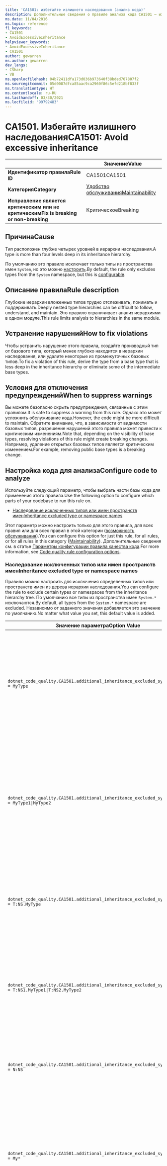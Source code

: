 ```yaml
---
title: 'CA1501: избегайте излишнего наследования (анализ кода)'
description: Дополнительные сведения о правиле анализа кода CA1501 — избегайте чрезмерного наследования
ms.date: 11/04/2016
ms.topic: reference
f1_keywords:
- CA1501
- AvoidExcessiveInheritance
helpviewer_keywords:
- AvoidExcessiveInheritance
- CA1501
author: gewarren
ms.author: gewarren
dev_langs:
- CSharp
- VB
ms.openlocfilehash: 04b72411dfa173d036b973640f38bded707807f2
ms.sourcegitcommit: 05d0087dfca85aac9ca2960f86c5efd218bf833f
ms.translationtype: HT
ms.contentlocale: ru-RU
ms.lasthandoff: 03/30/2021
ms.locfileid: "99792483"
---
```

# <a name="ca1501-avoid-excessive-inheritance"></a><span data-ttu-id="32cbc-103">CA1501. Избегайте излишнего наследования</span><span class="sxs-lookup"><span data-stu-id="32cbc-103">CA1501: Avoid excessive inheritance</span></span>

| | <span data-ttu-id="32cbc-104">Значение</span><span class="sxs-lookup"><span data-stu-id="32cbc-104">Value</span></span> |
|-|-|
| <span data-ttu-id="32cbc-105">**Идентификатор правила**</span><span class="sxs-lookup"><span data-stu-id="32cbc-105">**Rule ID**</span></span> |<span data-ttu-id="32cbc-106">CA1501</span><span class="sxs-lookup"><span data-stu-id="32cbc-106">CA1501</span></span>|
| <span data-ttu-id="32cbc-107">**Категория**</span><span class="sxs-lookup"><span data-stu-id="32cbc-107">**Category**</span></span> |[<span data-ttu-id="32cbc-108">Удобство обслуживания</span><span class="sxs-lookup"><span data-stu-id="32cbc-108">Maintainability</span></span>](maintainability-warnings.md)|
| <span data-ttu-id="32cbc-109">**Исправление является критическим или не критическим**</span><span class="sxs-lookup"><span data-stu-id="32cbc-109">**Fix is breaking or non-breaking**</span></span> |<span data-ttu-id="32cbc-110">Критическое</span><span class="sxs-lookup"><span data-stu-id="32cbc-110">Breaking</span></span>|

## <a name="cause"></a><span data-ttu-id="32cbc-111">Причина</span><span class="sxs-lookup"><span data-stu-id="32cbc-111">Cause</span></span>

<span data-ttu-id="32cbc-112">Тип расположен глубже четырех уровней в иерархии наследования.</span><span class="sxs-lookup"><span data-stu-id="32cbc-112">A type is more than four levels deep in its inheritance hierarchy.</span></span>

<span data-ttu-id="32cbc-113">По умолчанию это правило исключает только типы из пространства имен `System`, но это можно [настроить](#configure-code-to-analyze).</span><span class="sxs-lookup"><span data-stu-id="32cbc-113">By default, the rule only excludes types from the `System` namespace, but this is [configurable](#configure-code-to-analyze).</span></span>

## <a name="rule-description"></a><span data-ttu-id="32cbc-114">Описание правила</span><span class="sxs-lookup"><span data-stu-id="32cbc-114">Rule description</span></span>

<span data-ttu-id="32cbc-115">Глубокие иерархии вложенных типов трудно отслеживать, понимать и поддерживать.</span><span class="sxs-lookup"><span data-stu-id="32cbc-115">Deeply nested type hierarchies can be difficult to follow, understand, and maintain.</span></span> <span data-ttu-id="32cbc-116">Это правило ограничивает анализ иерархиями в одном модуле.</span><span class="sxs-lookup"><span data-stu-id="32cbc-116">This rule limits analysis to hierarchies in the same module.</span></span>

## <a name="how-to-fix-violations"></a><span data-ttu-id="32cbc-117">Устранение нарушений</span><span class="sxs-lookup"><span data-stu-id="32cbc-117">How to fix violations</span></span>

<span data-ttu-id="32cbc-118">Чтобы устранить нарушение этого правила, создайте производный тип от базового типа, который менее глубоко находится в иерархии наследования, или удалите некоторые из промежуточных базовых типов.</span><span class="sxs-lookup"><span data-stu-id="32cbc-118">To fix a violation of this rule, derive the type from a base type that is less deep in the inheritance hierarchy or eliminate some of the intermediate base types.</span></span>

## <a name="when-to-suppress-warnings"></a><span data-ttu-id="32cbc-119">Условия для отключения предупреждений</span><span class="sxs-lookup"><span data-stu-id="32cbc-119">When to suppress warnings</span></span>

<span data-ttu-id="32cbc-120">Вы можете безопасно скрыть предупреждения, связанные с этим правилом.</span><span class="sxs-lookup"><span data-stu-id="32cbc-120">It is safe to suppress a warning from this rule.</span></span> <span data-ttu-id="32cbc-121">Однако это может усложнить обслуживание кода.</span><span class="sxs-lookup"><span data-stu-id="32cbc-121">However, the code might be more difficult to maintain.</span></span> <span data-ttu-id="32cbc-122">Обратите внимание, что, в зависимости от видимости базовых типов, разрешение нарушений этого правила может привести к критическим изменениям.</span><span class="sxs-lookup"><span data-stu-id="32cbc-122">Note that, depending on the visibility of base types, resolving violations of this rule might create breaking changes.</span></span> <span data-ttu-id="32cbc-123">Например, удаление открытых базовых типов является критическим изменением.</span><span class="sxs-lookup"><span data-stu-id="32cbc-123">For example, removing public base types is a breaking change.</span></span>

## <a name="configure-code-to-analyze"></a><span data-ttu-id="32cbc-124">Настройка кода для анализа</span><span class="sxs-lookup"><span data-stu-id="32cbc-124">Configure code to analyze</span></span>

<span data-ttu-id="32cbc-125">Используйте следующий параметр, чтобы выбрать части базы кода для применения этого правила.</span><span class="sxs-lookup"><span data-stu-id="32cbc-125">Use the following option to configure which parts of your codebase to run this rule on.</span></span>

- [<span data-ttu-id="32cbc-126">Наследование исключенных типов или имен пространств имен</span><span class="sxs-lookup"><span data-stu-id="32cbc-126">Inheritance excluded type or namespace names</span></span>](#inheritance-excluded-type-or-namespace-names)

<span data-ttu-id="32cbc-127">Этот параметр можно настроить только для этого правила, для всех правил или для всех правил в этой категории ([возможность обслуживания](maintainability-warnings.md)).</span><span class="sxs-lookup"><span data-stu-id="32cbc-127">You can configure this option for just this rule, for all rules, or for all rules in this category ([Maintainability](maintainability-warnings.md)).</span></span> <span data-ttu-id="32cbc-128">Дополнительные сведения см. в статье [Параметры конфигурации правила качества кода](../code-quality-rule-options.md).</span><span class="sxs-lookup"><span data-stu-id="32cbc-128">For more information, see [Code quality rule configuration options](../code-quality-rule-options.md).</span></span>

### <a name="inheritance-excluded-type-or-namespace-names"></a><span data-ttu-id="32cbc-129">Наследование исключенных типов или имен пространств имен</span><span class="sxs-lookup"><span data-stu-id="32cbc-129">Inheritance excluded type or namespace names</span></span>

<span data-ttu-id="32cbc-130">Правило можно настроить для исключения определенных типов или пространств имен из дерева иерархии наследования.</span><span class="sxs-lookup"><span data-stu-id="32cbc-130">You can configure the rule to exclude certain types or namespaces from the inheritance hierarchy tree.</span></span> <span data-ttu-id="32cbc-131">По умолчанию все типы из пространства имен `System.*` исключаются.</span><span class="sxs-lookup"><span data-stu-id="32cbc-131">By default, all types from the `System.*` namespace are excluded.</span></span> <span data-ttu-id="32cbc-132">Независимо от заданного значения добавляется это значение по умолчанию.</span><span class="sxs-lookup"><span data-stu-id="32cbc-132">No matter what value you set, this default value is added.</span></span>

| <span data-ttu-id="32cbc-133">Значение параметра</span><span class="sxs-lookup"><span data-stu-id="32cbc-133">Option Value</span></span> | <span data-ttu-id="32cbc-134">Итоги</span><span class="sxs-lookup"><span data-stu-id="32cbc-134">Summary</span></span> |
| --- | --- |
|`dotnet_code_quality.CA1501.additional_inheritance_excluded_symbol_names = MyType` | <span data-ttu-id="32cbc-135">Соответствует всем типам с именем `MyType` или типам, пространство имен которых содержит `MyType` (и все типы из пространства имен `System`)</span><span class="sxs-lookup"><span data-stu-id="32cbc-135">Matches all types named `MyType` or whose containing namespace contains `MyType` (and all types from the `System` namespace)</span></span> |
|`dotnet_code_quality.CA1501.additional_inheritance_excluded_symbol_names = MyType1\|MyType2` | <span data-ttu-id="32cbc-136">Соответствует всем типам с именем `MyType1` или `MyType2` или типам, пространство имен которых содержит `MyType1` или `MyType2` (и все типы из пространства имен `System`)</span><span class="sxs-lookup"><span data-stu-id="32cbc-136">Matches all types named either `MyType1` or `MyType2` or whose containing namespace contains either `MyType1` or `MyType2` (and all types from the `System` namespace)</span></span> |
|`dotnet_code_quality.CA1501.additional_inheritance_excluded_symbol_names = T:NS.MyType` | <span data-ttu-id="32cbc-137">Соответствует определенному типу `MyType` в пространстве имен `NS` (и всем типам из пространства имен `System`)</span><span class="sxs-lookup"><span data-stu-id="32cbc-137">Matches specific type `MyType` in the namespace `NS` (and all types from the `System` namespace)</span></span> |
|`dotnet_code_quality.CA1501.additional_inheritance_excluded_symbol_names = T:NS1.MyType1\|T:NS2.MyType2` | <span data-ttu-id="32cbc-138">Соответствует конкретным типам `MyType1` и `MyType2` с соответствующими полными именами (и всем типам из пространства имен `System`)</span><span class="sxs-lookup"><span data-stu-id="32cbc-138">Matches specific types `MyType1` and `MyType2` with respective fully qualified names (and all types from the `System` namespace)</span></span> |
|`dotnet_code_quality.CA1501.additional_inheritance_excluded_symbol_names = N:NS` | <span data-ttu-id="32cbc-139">Соответствует всем типам из пространства имен `NS` (и всем типам из пространства имен `System`)</span><span class="sxs-lookup"><span data-stu-id="32cbc-139">Matches all types from the `NS` namespace (and all types from the `System` namespace)</span></span> |
|`dotnet_code_quality.CA1501.additional_inheritance_excluded_symbol_names = My*` | <span data-ttu-id="32cbc-140">Соответствует всем типам, имена которых начинаются с `My` или части пространства имен которых начинаются с `My` (и всем типам из пространства имен `System`)</span><span class="sxs-lookup"><span data-stu-id="32cbc-140">Matches all types whose name starts with `My` or whose containing namespace parts starts with `My` (and all types from the `System` namespace)</span></span> |
|`dotnet_code_quality.CA1501.additional_inheritance_excluded_symbol_names = T:NS.My*` | <span data-ttu-id="32cbc-141">Соответствует всем типам, имена которых начинаются с `My` в пространстве имен `NS` (и всем типам из пространства имен `System`)</span><span class="sxs-lookup"><span data-stu-id="32cbc-141">Matches all types whose name starts with `My` in the namespace `NS` (and all types from the `System` namespace)</span></span> |
|`dotnet_code_quality.CA1501.additional_inheritance_excluded_symbol_names = N:My*` | <span data-ttu-id="32cbc-142">Соответствует всем типам, пространства имен которых начинаются с `My` (и всем типам из пространства имен `System`)</span><span class="sxs-lookup"><span data-stu-id="32cbc-142">Matches all types whose containing namespace starts with `My` (and all types from the `System` namespace)</span></span> |

## <a name="example"></a><span data-ttu-id="32cbc-143">Пример</span><span class="sxs-lookup"><span data-stu-id="32cbc-143">Example</span></span>

<span data-ttu-id="32cbc-144">В следующем примере показан тип, нарушающий это правило:</span><span class="sxs-lookup"><span data-stu-id="32cbc-144">The following example shows a type that violates the rule:</span></span>

```csharp
class BaseClass {}
class FirstDerivedClass : BaseClass {}
class SecondDerivedClass : FirstDerivedClass {}
class ThirdDerivedClass : SecondDerivedClass {}
class FourthDerivedClass : ThirdDerivedClass {}

// This class violates the rule.
class FifthDerivedClass : FourthDerivedClass {}
```

:::code language="vb" source="snippets/vb/all-rules/ca1501-avoid-excessive-inheritance_1.vb":::
